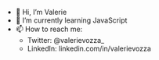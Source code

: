 - 👋 Hi, I’m Valerie
- 🌱 I’m currently learning JavaScript
- 📫 How to reach me:
  - Twitter: @valerievozza_
  - LinkedIn: linkedin.com/in/valerievozza
